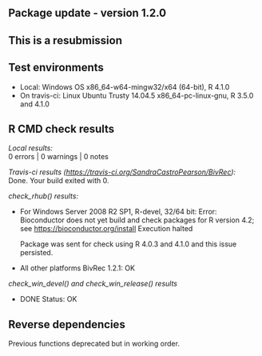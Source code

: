 ## Package update - version 1.2.0

## This is a resubmission


## Test environments
* Local: Windows OS x86_64-w64-mingw32/x64 (64-bit), R 4.1.0
* On travis-ci: Linux Ubuntu Trusty 14.04.5 x86_64-pc-linux-gnu, R 3.5.0 and 4.1.0

## R CMD check results

*Local results:*   
0 errors | 0 warnings | 0 notes  

*Travis-ci results (https://travis-ci.org/SandraCastroPearson/BivRec):*   
Done. Your build exited with 0.

*check_rhub() results:*

- For	Windows Server 2008 R2 SP1, R-devel, 32/64 bit:
  Error: Bioconductor does not yet build and check packages for R version 4.2; see
  https://bioconductor.org/install
  Execution halted

  Package was sent for check using R 4.0.3 and 4.1.0 and this issue persisted. 
  
- All other platforms
  BivRec 1.2.1: OK

  
*check_win_devel() and check_win_release() results*
* DONE
Status: OK

## Reverse dependencies
Previous functions deprecated but in working order.
